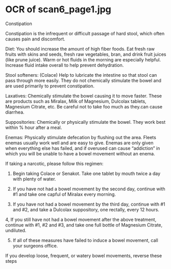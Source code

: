 # OCR of scan6_page1.jpg

Constipation

Constipation is the infrequent or difficult passage of hard stool, which often causes pain and
discomfort.

Diet: You should increase the amount of high fiber foods. Eat fresh raw fruits with skins and
seeds, fresh raw vegetables, bran, and drink fruit juices (like prune juice). Warm or hot fluids in
the morning are especially helpful. Increase fluid intake overall to help prevent dehydration.

Stool softeners: (Colace) Help to lubricate the intestine so that stool can pass through more
easily. They do not chemically stimulate the bowel and are used primarily to prevent
constipation.

Laxatives: Chemically stimulate the bowel causing it to move faster. These are products such
as Miralax, Milk of Magnesium, Dulcolax tablets, Magnesium Citrate, etc. Be careful not to take
foo much as they.can cause diarrhea.

Suppositories: Chemically or physically stimulate the bowel. They work best within % hour
after a meal.

Enemas: Physically stimulate defecation by flushing out the area. Fleets enemas usually work
well and are easy to give. Enemas are only given when everything else has failed, and if
overused can cause “addiction” in which you will be unable to have a bowel movement without
an enema.

If taking a narcotic, please follow this regimen:

1. Begin taking Colace or Senakot. Take one tablet by mouth twice a day with plenty of
water.

2. If you have not had a bowel movement by the second day, continue with #1 and take
one capful of Miralax every morning.

3. If you have not had a bowel movement by the third day, continue with #1 and #2, and
take a Dulcolax suppository, one rectally, every 12 hours.

4, If you still have not had a bowel movement after the above treatment, continue with #1,
#2 and #3, and take one full bottle of Magnesium Citrate, undiluted.

5. If all of these measures have failed to induce a bowel movement, call your surgeons
office.

If you develop loose, frequent, or watery bowel movements, reverse these steps

